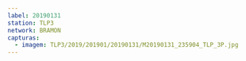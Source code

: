 ```yaml
---
label: 20190131
station: TLP3
network: BRAMON
capturas:
  - imagem: TLP3/2019/201901/20190131/M20190131_235904_TLP_3P.jpg
---
```


